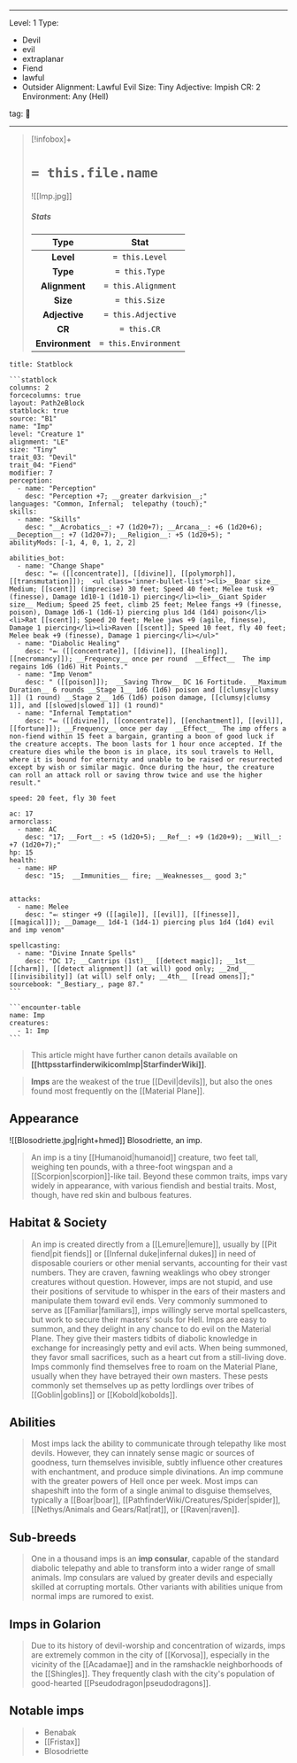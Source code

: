 
---



Level: 1
Type:
- Devil
- evil
- extraplanar
- Fiend
- lawful
- Outsider
Alignment: Lawful Evil
Size: Tiny
Adjective: Impish
CR: 2
Environment: Any (Hell)



tag: 👹

---

> [!infobox]+
> #  `= this.file.name`
> ![[Imp.jpg]]
> ##### Stats
> Type | Stat |
> :---:|:---:|
> **Level** | `= this.Level` |
> **Type** | `= this.Type` |
> **Alignment** | `= this.Alignment` |
> **Size** | `= this.Size` |
> **Adjective** | `= this.Adjective` |
> **CR** | `= this.CR` |
> **Environment** | `= this.Environment` |




````ad-info
title: Statblock

```statblock
columns: 2
forcecolumns: true
layout: Path2eBlock
statblock: true
source: "B1"
name: "Imp"
level: "Creature 1"
alignment: "LE"
size: "Tiny"
trait_03: "Devil"
trait_04: "Fiend"
modifier: 7
perception:
  - name: "Perception"
    desc: "Perception +7; __greater darkvision__;"
languages: "Common, Infernal;  telepathy (touch);"
skills:
  - name: "Skills"
    desc: "__Acrobatics__: +7 (1d20+7); __Arcana__: +6 (1d20+6); __Deception__: +7 (1d20+7); __Religion__: +5 (1d20+5); "
abilityMods: [-1, 4, 0, 1, 2, 2]

abilities_bot:
  - name: "Change Shape"
    desc: "⬻ ([[concentrate]], [[divine]], [[polymorph]], [[transmutation]]);  <ul class='inner-bullet-list'><li>__Boar size__ Medium; [[scent]] (imprecise) 30 feet; Speed 40 feet; Melee tusk +9 (finesse), Damage 1d10-1 (1d10-1) piercing</li><li>__Giant Spider size__ Medium; Speed 25 feet, climb 25 feet; Melee fangs +9 (finesse, poison), Damage 1d6-1 (1d6-1) piercing plus 1d4 (1d4) poison</li><li>Rat [[scent]]; Speed 20 feet; Melee jaws +9 (agile, finesse), Damage 1 piercing</li><li>Raven [[scent]]; Speed 10 feet, fly 40 feet; Melee beak +9 (finesse), Damage 1 piercing</li></ul>"
  - name: "Diabolic Healing"
    desc: "⬻ ([[concentrate]], [[divine]], [[healing]], [[necromancy]]); __Frequency__ once per round  __Effect__  The imp regains 1d6 (1d6) Hit Points."
  - name: "Imp Venom"
    desc: " ([[poison]]);  __Saving Throw__ DC 16 Fortitude. __Maximum Duration__ 6 rounds __Stage 1__ 1d6 (1d6) poison and [[clumsy|clumsy 1]] (1 round) __Stage 2__ 1d6 (1d6) poison damage, [[clumsy|clumsy 1]], and [[slowed|slowed 1]] (1 round)"
  - name: "Infernal Temptation"
    desc: "⬻ ([[divine]], [[concentrate]], [[enchantment]], [[evil]], [[fortune]]); __Frequency__ once per day  __Effect__  The imp offers a non-fiend within 15 feet a bargain, granting a boon of good luck if the creature accepts. The boon lasts for 1 hour once accepted. If the creature dies while the boon is in place, its soul travels to Hell, where it is bound for eternity and unable to be raised or resurrected except by wish or similar magic. Once during the hour, the creature can roll an attack roll or saving throw twice and use the higher result."

speed: 20 feet, fly 30 feet

ac: 17
armorclass:
  - name: AC
    desc: "17; __Fort__: +5 (1d20+5); __Ref__: +9 (1d20+9); __Will__: +7 (1d20+7);"
hp: 15
health:
  - name: HP
    desc: "15;  __Immunities__ fire; __Weaknesses__ good 3;"


attacks:
  - name: Melee
    desc: "⬻ stinger +9 ([[agile]], [[evil]], [[finesse]], [[magical]]); __Damage__ 1d4-1 (1d4-1) piercing plus 1d4 (1d4) evil and imp venom"

spellcasting:
  - name: "Divine Innate Spells"
    desc: "DC 17; __Cantrips (1st)__ [[detect magic]]; __1st__ [[charm]], [[detect alignment]] (at will) good only; __2nd__ [[invisibility]] (at will) self only; __4th__ [[read omens]];"
sourcebook: "_Bestiary_, page 87."
```

```encounter-table
name: Imp
creatures:
  - 1: Imp
```

````







> This article might have further canon details available on **[[httpsstarfinderwikicomImp|StarfinderWiki]]**.


> **Imps** are the weakest of the true [[Devil|devils]], but also the ones found most frequently on the [[Material Plane]].



## Appearance

![[Blosodriette.jpg|right+hmed]] 
 Blosodriette, an imp.
> An imp is a tiny [[Humanoid|humanoid]] creature, two feet tall, weighing ten pounds, with a three-foot wingspan and a [[Scorpion|scorpion]]-like tail. Beyond these common traits, imps vary widely in appearance, with various fiendish and bestial traits. Most, though, have red skin and bulbous features.


## Habitat & Society

> An imp is created directly from a [[Lemure|lemure]], usually by [[Pit fiend|pit fiends]] or [[Infernal duke|infernal dukes]] in need of disposable couriers or other menial servants, accounting for their vast numbers. They are craven, fawning weaklings who obey stronger creatures without question. However, imps are not stupid, and use their positions of servitude to whisper in the ears of their masters and manipulate them toward evil ends.
> Very commonly summoned to serve as [[Familiar|familiars]], imps willingly serve mortal spellcasters, but work to secure their masters' souls for Hell. Imps are easy to summon, and they delight in any chance to do evil on the Material Plane. They give their masters tidbits of diabolic knowledge in exchange for increasingly petty and evil acts. When being summoned, they favor small sacrifices, such as a heart cut from a still-living dove.
> Imps commonly find themselves free to roam on the Material Plane, usually when they have betrayed their own masters. These pests commonly set themselves up as petty lordlings over tribes of [[Goblin|goblins]] or [[Kobold|kobolds]].


## Abilities

> Most imps lack the ability to communicate through telepathy like most devils. However, they can innately sense magic or sources of goodness, turn themselves invisible, subtly influence other creatures with enchantment, and produce simple divinations. An imp commune with the greater powers of Hell once per week. Most imps can shapeshift into the form of a single animal to disguise themselves, typically a [[Boar|boar]], [[PathfinderWiki/Creatures/Spider|spider]], [[Nethys/Animals and Gears/Rat|rat]], or [[Raven|raven]].


## Sub-breeds

> One in a thousand imps is an **imp consular**, capable of the standard diabolic telepathy and able to transform into a wider range of small animals. Imp consulars are valued by greater devils and especially skilled at corrupting mortals.
> Other variants with abilities unique from normal imps are rumored to exist.


## Imps in Golarion

> Due to its history of devil-worship and concentration of wizards, imps are extremely common in the city of [[Korvosa]], especially in the vicinity of the [[Acadamae]] and in the ramshackle neighborhoods of the [[Shingles]]. They frequently clash with the city's population of good-hearted [[Pseudodragon|pseudodragons]].


## Notable imps

> - Benabak
> - [[Fristax]]
> - Blosodriette









